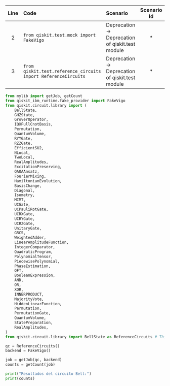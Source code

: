 | Line | Code | Scenario | Scenario Id | Reference | Artifact | Refactoring |
| :--: | :--- | :------- | :---------: | :-------: | :------- | :---------- |
| 2 | `from qiskit.test.mock import FakeVigo` | Deprecation -> Deprecation of qiskit.test module | * | ffefd8a9-6b59-421f-82e6-98595536086e | qiskit.test.mock | `from qiskit_ibm_runtime.fake_provider import FakeVigo` |
| 3 | `from qiskit.test.reference_circuits import ReferenceCircuits` | Deprecation -> Deprecation of qiskit.test module | * | ffefd8a9-6b59-421f-82e6-98595536086e | qiskit.test.reference_circuits | |


```python
from mylib import getJob, getCount
from qiskit_ibm_runtime.fake_provider import FakeVigo
from qiskit.circuit.library import (
    BellState,
    GHZState,
    GroverOperator,
    IQXFullCnotBasis,
    Permutation,
    QuantumVolume,
    RYYGate,
    RZZGate,
    EfficientSU2,
    NLocal,
    TwoLocal,
    RealAmplitudes,
    ExcitationPreserving,
    QAOAAnsatz,
    FourierMixing,
    HamiltonianEvolution,
    BasisChange,
    Diagonal,
    Isometry,
    MCMT,
    UCGate,
    UCPauliRotGate,
    UCRXGate,
    UCRYGate,
    UCRZGate,
    UnitaryGate,
    GRCS,
    WeightedAdder,
    LinearAmplitudeFunction,
    IntegerComparator,
    QuadraticProgram,
    PolynomialTensor,
    PiecewisePolynomial,
    PhaseEstimation,
    QFT,
    BooleanExpression,
    AND,
    OR,
    XOR,
    INNERPRODUCT,
    MajorityVote,
    HiddenLinearFunction,
    Permutation,
    PermutationGate,
    QuantumVolume,
    StatePreparation,
    RealAmplitudes,
)
from qiskit.circuit.library import BellState as ReferenceCircuits # This is an assumption as `ReferenceCircuits.bell()` maps to BellState

qc = ReferenceCircuits()
backend = FakeVigo()

job = getJob(qc, backend)
counts = getCount(job)

print("Resultados del circuito Bell:")
print(counts)
```